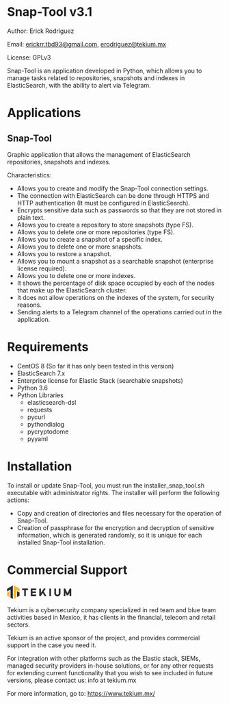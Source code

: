 # Snap-Tool v3.1

Author: Erick Rodríguez 

Email: erickrr.tbd93@gmail.com, erodriguez@tekium.mx

License: GPLv3

Snap-Tool is an application developed in Python, which allows you to manage tasks related to repositories, snapshots and indexes in ElasticSearch, with the ability to alert via Telegram.

# Applications
## Snap-Tool
Graphic application that allows the management of ElasticSearch repositories, snapshots and indexes.

Characteristics:
- Allows you to create and modify the Snap-Tool connection settings.
- The connection with ElasticSearch can be done through HTTPS and HTTP authentication (It must be configured in ElasticSearch).
- Encrypts sensitive data such as passwords so that they are not stored in plain text.
- Allows you to create a repository to store snapshots (type FS).
- Allows you to delete one or more repositories (type FS).
- Allows you to create a snapshot of a specific index.
- Allows you to delete one or more snapshots.
- Allows you to restore a snapshot.
- Allows you to mount a snapshot as a searchable snapshot (enterprise license required).
- Allows you to delete one or more indexes.
- It shows the percentage of disk space occupied by each of the nodes that make up the ElasticSearch cluster.
- It does not allow operations on the indexes of the system, for security reasons.
- Sending alerts to a Telegram channel of the operations carried out in the application.

# Requirements
- CentOS 8 (So far it has only been tested in this version)
- ElasticSearch 7.x
- Enterprise license for Elastic Stack (searchable snapshots)
- Python 3.6
- Python Libraries
  - elasticsearch-dsl
  - requests
  - pycurl
  - pythondialog
  - pycryptodome
  - pyyaml

# Installation
To install or update Snap-Tool, you must run the installer_snap_tool.sh executable with administrator rights. The installer will perform the following actions:
- Copy and creation of directories and files necessary for the operation of Snap-Tool.
- Creation of passphrase for the encryption and decryption of sensitive information, which is generated randomly, so it is unique for each installed Snap-Tool installation.

# Commercial Support
![Tekium](https://github.com/unmanarc/uAuditAnalyzer2/blob/master/art/tekium_slogo.jpeg)

Tekium is a cybersecurity company specialized in red team and blue team activities based in Mexico, it has clients in the financial, telecom and retail sectors.

Tekium is an active sponsor of the project, and provides commercial support in the case you need it.

For integration with other platforms such as the Elastic stack, SIEMs, managed security providers in-house solutions, or for any other requests for extending current functionality that you wish to see included in future versions, please contact us: info at tekium.mx

For more information, go to: https://www.tekium.mx/
